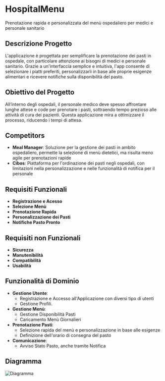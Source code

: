 # HospitalMenu

Prenotazione rapida e personalizzata del menù ospedaliero per medici e personale sanitario

## Descrizione Progetto

L'applicazione è progettata per semplificare la prenotazione dei pasti in ospedale, con particolare attenzione ai bisogni di medici e personale sanitario. Grazie a un'interfaccia semplice e intuitiva, l'app consente di selezionare i piatti preferiti, personalizzarli in base alle proprie esigenze alimentari e ricevere notifiche sulla disponibilità del pasto.

## Obiettivo del Progetto

All’interno degli ospedali, il personale medico deve spesso affrontare lunghe attese e code per prenotare i pasti, sottraendo tempo prezioso alle attività di cura dei pazienti. Questa applicazione mira a ottimizzare il processo, riducendo i tempi di attesa.

## Competitors
- **Meal Manager**: Soluzione per la gestione dei pasti in ambito ospedaliero, permette la selezione di menù dietetici, ma risulta meno agile per prenotazioni rapide
- **Cibos**: Piattaforma per l'ordinazione dei pasti negli ospedali, con limitazioni nella personalizzazione e nelle funzionalità di notifica per il personale

## Requisiti Funzionali

- **Registrazione e Acesso**
- **Selezione Menù**
- **Prenotazione Rapida**
- **Personalizzazione dei Pasti**
- **Notifiche Pasto Pronto**
  
## Requisiti non Funzionali

- **Sicurezza**
- **Manutenibilità**
- **Compatibilità**
- **Usabilità**

## Funzionalità di Dominio 

- **Gestione Utente**: 
  - Registrazione e Accesso all'Applicazione con diversi tipo di utenti
  - Gestione Profili.
- **Gestione Menù**:
  - Gestione Disponibilità Pasti
  - Caricamento Menù Giornalieri
- **Prenotazione Pasti**:
  - Selezione rapida del menù e personalizzazione in base alle esigenze
  - Definizione dell'orario di consegna del pasto
- **Comunicazione**:
  - Avviso Stato Pasto, anche tramite Notifica

## Diagramma

![Diagramma](https://github.com/user-attachments/assets/01cba480-0a48-4e9b-984c-95d00bee8864)
